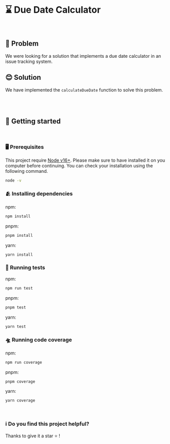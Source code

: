 # :hourglass: Due Date Calculator

<br/>

## :thinking: Problem

We were looking for a solution that implements a due date calculator in an issue tracking system.

## :blush: Solution

We have implemented the `calculateDueDate` function to solve this problem.

<br/>
<br/>

## :rocket: Getting started

<br/>

### :desktop_computer: Prerequisites

This project require [Node v16+](https://nodejs.org/en/download). Please make sure to have installed it on you computer before continuing. You can check your installation using the following command.

```bash
node -v
```

### :people_hugging: Installing dependencies

npm:

```bash
npm install
```

pnpm:

```bash
pnpm install
```

yarn:

```bash
yarn install
```

### :test_tube: Running tests

npm:

```bash
npm run test
```

pnpm:

```bash
pnpm test
```

yarn:

```bash
yarn test
```

### :flying_saucer: Running code coverage

npm:

```bash
npm run coverage
```

pnpm:

```bash
pnpm coverage
```

yarn:

```bash
yarn coverage
```

<br/>

### :information_source: Do you find this project helpful?

Thanks to give it a star :star: !
